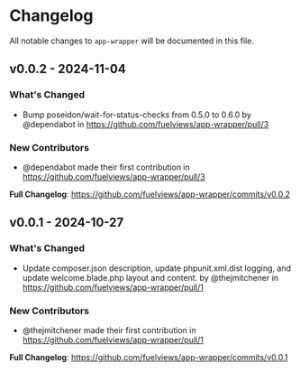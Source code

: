 # Changelog

All notable changes to `app-wrapper` will be documented in this file.

## v0.0.2 - 2024-11-04

### What's Changed

* Bump poseidon/wait-for-status-checks from 0.5.0 to 0.6.0 by @dependabot in https://github.com/fuelviews/app-wrapper/pull/3

### New Contributors

* @dependabot made their first contribution in https://github.com/fuelviews/app-wrapper/pull/3

**Full Changelog**: https://github.com/fuelviews/app-wrapper/commits/v0.0.2

## v0.0.1 - 2024-10-27

### What's Changed

* Update composer.json description, update phpunit.xml.dist logging, and update welcome.blade.php layout and content. by @thejmitchener in https://github.com/fuelviews/app-wrapper/pull/1

### New Contributors

* @thejmitchener made their first contribution in https://github.com/fuelviews/app-wrapper/pull/1

**Full Changelog**: https://github.com/fuelviews/app-wrapper/commits/v0.0.1
